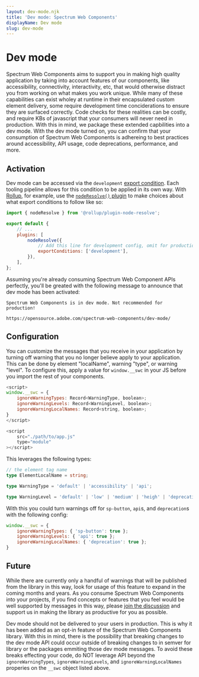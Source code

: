 ```yaml
---
layout: dev-mode.njk
title: 'Dev mode: Spectrum Web Components'
displayName: Dev mode
slug: dev-mode
---
```


# Dev mode

Spectrum Web Components aims to support you in making high quality application by taking into account features of our components, like accessibility, connectivity, interactivity, etc, that would otherwise distract you from working on what makes you work unique. While many of these capabilities can exist wholey at runtime in their encapsulated custom element delivery, some require development time conciderations to ensure they are surfaced correctly. Code checks for these realities can be costly, and require KBs of javascript that your consumers will never need in production. With this in mind, we package these extended capbilities into a dev mode. With the dev mode turned on, you can confirm that your consumption of Spectrum Web Components is adhereing to best practices around accessibility, API usage, code deprecations, performance, and more.

## Activation

Dev mode can be accessed via the `development` [export condition](https://nodejs.org/api/packages.html#conditional-exports). Each tooling pipeline allows for this condition to be applied in its own way. With [Rollup](https://rollupjs.org/guide/en/), for example, use the [`nodeResolve()` plugin](https://www.npmjs.com/package/@rollup/plugin-node-resolve) to make choices about what export conditions to follow like so:

```js
import { nodeResolve } from '@rollup/plugin-node-resolve';

export default {
    // ...
    plugins: [
        nodeResolve({
            // Add this line for development config, omit for production config
            exportConditions: ['development'],
        }),
    ],
};
```

Assuming you're already consuming Spectrum Web Component APIs perfectly, you'll be greated with the following message to announce that dev mode has been activated:

```
Spectrum Web Components is in dev mode. Not recommended for production!

https://opensource.adobe.com/spectrum-web-components/dev-mode/
```

## Configuration

You can customize the messages that you receive in your application by turning off warning that you no longer believe apply to your application. This can be done by element "localName", warning "type", or warning "level". To configure this, apply a value for `window.__swc` in your JS before you import the rest of your components.

```js
<script>
window.__swc = {
    ignoreWarningTypes: Record<WarningType, boolean>;
    ignoreWarningLevels: Record<WarningLevel, boolean>;
    ignoreWarningLocalNames: Record<string, boolean>;
}
</script>

<script
    src="./path/to/app.js"
    type="module"
></script>
```

This leverages the following types:

```ts
// the element tag name
type ElementLocalName = string;

type WarningType = 'default' | 'accessibility' | 'api';

type WarningLevel = 'default' | 'low' | 'medium' | 'heigh' | 'deprecation';
```

With this you could turn warnings off for `sp-button`, `api`s, and `deprecation`s with the following config:

```js
window.__swc = {
    ignoreWarningTypes: { 'sp-button': true };
    ignoreWarningLevels: { 'api': true };
    ignoreWarningLocalNames: { 'deprecation': true };
}
```

## Future

While there are currently only a handful of warnings that will be published from the library in this way, look for usage of this feature to expand in the coming months and years. As you consume Spectrum Web Components into your projects, if you find concepts or features that you feel would be well supported by messages in this way, please [join the discussion](https://github.com/adobe/spectrum-web-components/discussions/2308) and support us in making the library as productive for you as possible.

Dev mode should not be delivered to your users in production. This is why it has been added as an opt-in feature of the Spectrum Web Components library. With this in mind, there is the possibility that breaking changes to the dev mode API could occur outside of breaking changes to in semver for library or the packages emmiting those dev mode messages. To avoid these breaks effecting your code, do NOT leverage API beyond the `ignoreWarningTypes`, `ignoreWarningLevels`, and `ignoreWarningLocalNames` properies on the `__swc` object listed above.

